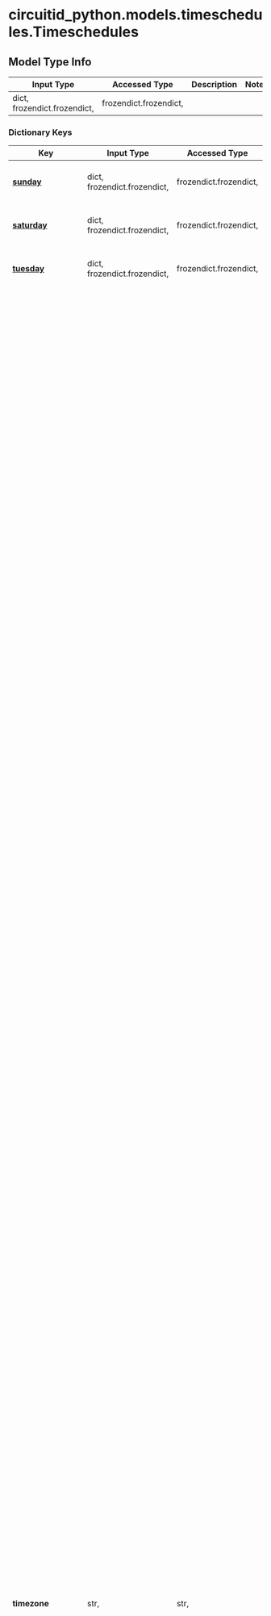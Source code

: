 # circuitid_python.models.timeschedules.Timeschedules

## Model Type Info
Input Type | Accessed Type | Description | Notes
------------ | ------------- | ------------- | -------------
dict, frozendict.frozendict,  | frozendict.frozendict,  |  | 

### Dictionary Keys
Key | Input Type | Accessed Type | Description | Notes
------------ | ------------- | ------------- | ------------- | -------------
**[sunday](#sunday)** | dict, frozendict.frozendict,  | frozendict.frozendict,  |  | if omitted the server will use the default value of {"schedules":[{"start":"12:00 AM","end":"12:00 AM"}]}
**[saturday](#saturday)** | dict, frozendict.frozendict,  | frozendict.frozendict,  |  | if omitted the server will use the default value of {"schedules":[{"start":"12:00 AM","end":"12:00 AM"}]}
**[tuesday](#tuesday)** | dict, frozendict.frozendict,  | frozendict.frozendict,  |  | if omitted the server will use the default value of {"schedules":[{"start":"12:00 AM","end":"12:00 AM"}]}
**timezone** | str,  | str,  |  | must be one of ["Europe/Andorra", "Asia/Dubai", "Asia/Kabul", "Europe/Tirane", "Asia/Yerevan", "Antarctica/Casey", "Antarctica/Davis", "Antarctica/DumontDUrville", "Antarctica/Mawson", "Antarctica/Palmer", "Antarctica/Rothera", "Antarctica/Syowa", "Antarctica/Troll", "Antarctica/Vostok", "America/Argentina/Buenos_Aires", "America/Argentina/Cordoba", "America/Argentina/Salta", "America/Argentina/Jujuy", "America/Argentina/Tucuman", "America/Argentina/Catamarca", "America/Argentina/La_Rioja", "America/Argentina/San_Juan", "America/Argentina/Mendoza", "America/Argentina/San_Luis", "America/Argentina/Rio_Gallegos", "America/Argentina/Ushuaia", "Pacific/Pago_Pago", "Europe/Vienna", "Australia/Lord_Howe", "Antarctica/Macquarie", "Australia/Hobart", "Australia/Currie", "Australia/Melbourne", "Australia/Sydney", "Australia/Broken_Hill", "Australia/Brisbane", "Australia/Lindeman", "Australia/Adelaide", "Australia/Darwin", "Australia/Perth", "Australia/Eucla", "Asia/Baku", "America/Barbados", "Asia/Dhaka", "Europe/Brussels", "Europe/Sofia", "Atlantic/Bermuda", "Asia/Brunei", "America/La_Paz", "America/Noronha", "America/Belem", "America/Fortaleza", "America/Recife", "America/Araguaina", "America/Maceio", "America/Bahia", "America/Sao_Paulo", "America/Campo_Grande", "America/Cuiaba", "America/Santarem", "America/Porto_Velho", "America/Boa_Vista", "America/Manaus", "America/Eirunepe", "America/Rio_Branco", "America/Nassau", "Asia/Thimphu", "Europe/Minsk", "America/Belize", "America/St_Johns", "America/Halifax", "America/Glace_Bay", "America/Moncton", "America/Goose_Bay", "America/Blanc-Sablon", "America/Toronto", "America/Nipigon", "America/Thunder_Bay", "America/Iqaluit", "America/Pangnirtung", "America/Atikokan", "America/Winnipeg", "America/Rainy_River", "America/Resolute", "America/Rankin_Inlet", "America/Regina", "America/Swift_Current", "America/Edmonton", "America/Cambridge_Bay", "America/Yellowknife", "America/Inuvik", "America/Creston", "America/Dawson_Creek", "America/Fort_Nelson", "America/Vancouver", "America/Whitehorse", "America/Dawson", "Indian/Cocos", "Europe/Zurich", "Africa/Abidjan", "Pacific/Rarotonga", "America/Santiago", "America/Punta_Arenas", "Pacific/Easter", "Asia/Shanghai", "Asia/Urumqi", "America/Bogota", "America/Costa_Rica", "America/Havana", "Atlantic/Cape_Verde", "America/Curacao", "Indian/Christmas", "Asia/Nicosia", "Asia/Famagusta", "Europe/Prague", "Europe/Berlin", "Europe/Copenhagen", "America/Santo_Domingo", "Africa/Algiers", "America/Guayaquil", "Pacific/Galapagos", "Europe/Tallinn", "Africa/Cairo", "Africa/El_Aaiun", "Europe/Madrid", "Africa/Ceuta", "Atlantic/Canary", "Europe/Helsinki", "Pacific/Fiji", "Atlantic/Stanley", "Pacific/Chuuk", "Pacific/Pohnpei", "Pacific/Kosrae", "Atlantic/Faroe", "Europe/Paris", "Europe/London", "Asia/Tbilisi", "America/Cayenne", "Africa/Accra", "Europe/Gibraltar", "America/Godthab", "America/Danmarkshavn", "America/Scoresbysund", "America/Thule", "Europe/Athens", "Atlantic/South_Georgia", "America/Guatemala", "Pacific/Guam", "Africa/Bissau", "America/Guyana", "Asia/Hong_Kong", "America/Tegucigalpa", "America/Port-au-Prince", "Europe/Budapest", "Asia/Jakarta", "Asia/Pontianak", "Asia/Makassar", "Asia/Jayapura", "Europe/Dublin", "Asia/Jerusalem", "Asia/Kolkata", "Indian/Chagos", "Asia/Baghdad", "Asia/Tehran", "Atlantic/Reykjavik", "Europe/Rome", "America/Jamaica", "Asia/Amman", "Asia/Tokyo", "Africa/Nairobi", "Asia/Bishkek", "Pacific/Tarawa", "Pacific/Enderbury", "Pacific/Kiritimati", "Asia/Pyongyang", "Asia/Seoul", "Asia/Almaty", "Asia/Qyzylorda", "Asia/Qostanay", "Asia/Aqtobe", "Asia/Aqtau", "Asia/Atyrau", "Asia/Oral", "Asia/Beirut", "Asia/Colombo", "Africa/Monrovia", "Europe/Vilnius", "Europe/Luxembourg", "Europe/Riga", "Africa/Tripoli", "Africa/Casablanca", "Europe/Monaco", "Europe/Chisinau", "Pacific/Majuro", "Pacific/Kwajalein", "Asia/Yangon", "Asia/Ulaanbaatar", "Asia/Hovd", "Asia/Choibalsan", "Asia/Macau", "America/Martinique", "Europe/Malta", "Indian/Mauritius", "Indian/Maldives", "America/Mexico_City", "America/Cancun", "America/Merida", "America/Monterrey", "America/Matamoros", "America/Mazatlan", "America/Chihuahua", "America/Ojinaga", "America/Hermosillo", "America/Tijuana", "America/Bahia_Banderas", "Asia/Kuala_Lumpur", "Asia/Kuching", "Africa/Maputo", "Africa/Windhoek", "Pacific/Noumea", "Pacific/Norfolk", "Africa/Lagos", "America/Managua", "Europe/Amsterdam", "Europe/Oslo", "Asia/Kathmandu", "Pacific/Nauru", "Pacific/Niue", "Pacific/Auckland", "Pacific/Chatham", "America/Panama", "America/Lima", "Pacific/Tahiti", "Pacific/Marquesas", "Pacific/Gambier", "Pacific/Port_Moresby", "Pacific/Bougainville", "Asia/Manila", "Asia/Karachi", "Europe/Warsaw", "America/Miquelon", "Pacific/Pitcairn", "America/Puerto_Rico", "Asia/Gaza", "Asia/Hebron", "Europe/Lisbon", "Atlantic/Madeira", "Atlantic/Azores", "Pacific/Palau", "America/Asuncion", "Asia/Qatar", "Indian/Reunion", "Europe/Bucharest", "Europe/Belgrade", "Europe/Kaliningrad", "Europe/Moscow", "Europe/Simferopol", "Europe/Kirov", "Europe/Astrakhan", "Europe/Volgograd", "Europe/Saratov", "Europe/Ulyanovsk", "Europe/Samara", "Asia/Yekaterinburg", "Asia/Omsk", "Asia/Novosibirsk", "Asia/Barnaul", "Asia/Tomsk", "Asia/Novokuznetsk", "Asia/Krasnoyarsk", "Asia/Irkutsk", "Asia/Chita", "Asia/Yakutsk", "Asia/Khandyga", "Asia/Vladivostok", "Asia/Ust-Nera", "Asia/Magadan", "Asia/Sakhalin", "Asia/Srednekolymsk", "Asia/Kamchatka", "Asia/Anadyr", "Asia/Riyadh", "Pacific/Guadalcanal", "Indian/Mahe", "Africa/Khartoum", "Europe/Stockholm", "Asia/Singapore", "America/Paramaribo", "Africa/Juba", "Africa/Sao_Tome", "America/El_Salvador", "Asia/Damascus", "America/Grand_Turk", "Africa/Ndjamena", "Indian/Kerguelen", "Asia/Bangkok", "Asia/Dushanbe", "Pacific/Fakaofo", "Asia/Dili", "Asia/Ashgabat", "Africa/Tunis", "Pacific/Tongatapu", "Europe/Istanbul", "America/Port_of_Spain", "Pacific/Funafuti", "Asia/Taipei", "Europe/Kiev", "Europe/Uzhgorod", "Europe/Zaporozhye", "Pacific/Wake", "America/New_York", "America/Detroit", "America/Kentucky/Louisville", "America/Kentucky/Monticello", "America/Indiana/Indianapolis", "America/Indiana/Vincennes", "America/Indiana/Winamac", "America/Indiana/Marengo", "America/Indiana/Petersburg", "America/Indiana/Vevay", "America/Chicago", "America/Indiana/Tell_City", "America/Indiana/Knox", "America/Menominee", "America/North_Dakota/Center", "America/North_Dakota/New_Salem", "America/North_Dakota/Beulah", "America/Denver", "America/Boise", "America/Phoenix", "America/Los_Angeles", "America/Anchorage", "America/Juneau", "America/Sitka", "America/Metlakatla", "America/Yakutat", "America/Nome", "America/Adak", "Pacific/Honolulu", "America/Montevideo", "Asia/Samarkand", "Asia/Tashkent", "America/Caracas", "Asia/Ho_Chi_Minh", "Pacific/Efate", "Pacific/Wallis", "Pacific/Apia", "Africa/Johannesburg", ] if omitted the server will use the default value of "America/New_York"
**name** | str,  | str,  |  | 
**[friday](#friday)** | dict, frozendict.frozendict,  | frozendict.frozendict,  |  | if omitted the server will use the default value of {"schedules":[{"start":"12:00 AM","end":"12:00 AM"}]}
**[thursday](#thursday)** | dict, frozendict.frozendict,  | frozendict.frozendict,  |  | if omitted the server will use the default value of {"schedules":[{"start":"12:00 AM","end":"12:00 AM"}]}
**[wednesday](#wednesday)** | dict, frozendict.frozendict,  | frozendict.frozendict,  |  | if omitted the server will use the default value of {"schedules":[{"start":"12:00 AM","end":"12:00 AM"}]}
**[monday](#monday)** | dict, frozendict.frozendict,  | frozendict.frozendict,  |  | if omitted the server will use the default value of {"schedules":[{"start":"12:00 AM","end":"12:00 AM"}]}
**any_string_name** | dict, frozendict.frozendict, str, date, datetime, int, float, bool, decimal.Decimal, None, list, tuple, bytes, io.FileIO, io.BufferedReader | frozendict.frozendict, str, BoolClass, decimal.Decimal, NoneClass, tuple, bytes, FileIO | any string name can be used but the value must be the correct type | [optional]

# sunday

## Model Type Info
Input Type | Accessed Type | Description | Notes
------------ | ------------- | ------------- | -------------
dict, frozendict.frozendict,  | frozendict.frozendict,  |  | if omitted the server will use the default value of {"schedules":[{"start":"12:00 AM","end":"12:00 AM"}]}

### Dictionary Keys
Key | Input Type | Accessed Type | Description | Notes
------------ | ------------- | ------------- | ------------- | -------------
**[schedules](#schedules)** | list, tuple,  | tuple,  |  | [optional] 
**any_string_name** | dict, frozendict.frozendict, str, date, datetime, int, float, bool, decimal.Decimal, None, list, tuple, bytes, io.FileIO, io.BufferedReader | frozendict.frozendict, str, BoolClass, decimal.Decimal, NoneClass, tuple, bytes, FileIO | any string name can be used but the value must be the correct type | [optional]

# schedules

## Model Type Info
Input Type | Accessed Type | Description | Notes
------------ | ------------- | ------------- | -------------
list, tuple,  | tuple,  |  | 

### Tuple Items
Class Name | Input Type | Accessed Type | Description | Notes
------------- | ------------- | ------------- | ------------- | -------------
[items](#items) | dict, frozendict.frozendict,  | frozendict.frozendict,  |  | 

# items

## Model Type Info
Input Type | Accessed Type | Description | Notes
------------ | ------------- | ------------- | -------------
dict, frozendict.frozendict,  | frozendict.frozendict,  |  | 

### Dictionary Keys
Key | Input Type | Accessed Type | Description | Notes
------------ | ------------- | ------------- | ------------- | -------------
**start** | str, datetime,  | str,  |  | [optional] value must conform to RFC-3339 date-time
**end** | str, datetime,  | str,  |  | [optional] value must conform to RFC-3339 date-time
**any_string_name** | dict, frozendict.frozendict, str, date, datetime, int, float, bool, decimal.Decimal, None, list, tuple, bytes, io.FileIO, io.BufferedReader | frozendict.frozendict, str, BoolClass, decimal.Decimal, NoneClass, tuple, bytes, FileIO | any string name can be used but the value must be the correct type | [optional]

# monday

## Model Type Info
Input Type | Accessed Type | Description | Notes
------------ | ------------- | ------------- | -------------
dict, frozendict.frozendict,  | frozendict.frozendict,  |  | if omitted the server will use the default value of {"schedules":[{"start":"12:00 AM","end":"12:00 AM"}]}

### Dictionary Keys
Key | Input Type | Accessed Type | Description | Notes
------------ | ------------- | ------------- | ------------- | -------------
**[schedules](#schedules)** | list, tuple,  | tuple,  |  | [optional] 
**any_string_name** | dict, frozendict.frozendict, str, date, datetime, int, float, bool, decimal.Decimal, None, list, tuple, bytes, io.FileIO, io.BufferedReader | frozendict.frozendict, str, BoolClass, decimal.Decimal, NoneClass, tuple, bytes, FileIO | any string name can be used but the value must be the correct type | [optional]

# schedules

## Model Type Info
Input Type | Accessed Type | Description | Notes
------------ | ------------- | ------------- | -------------
list, tuple,  | tuple,  |  | 

### Tuple Items
Class Name | Input Type | Accessed Type | Description | Notes
------------- | ------------- | ------------- | ------------- | -------------
[items](#items) | dict, frozendict.frozendict,  | frozendict.frozendict,  |  | 

# items

## Model Type Info
Input Type | Accessed Type | Description | Notes
------------ | ------------- | ------------- | -------------
dict, frozendict.frozendict,  | frozendict.frozendict,  |  | 

### Dictionary Keys
Key | Input Type | Accessed Type | Description | Notes
------------ | ------------- | ------------- | ------------- | -------------
**start** | str, datetime,  | str,  |  | [optional] value must conform to RFC-3339 date-time
**end** | str, datetime,  | str,  |  | [optional] value must conform to RFC-3339 date-time
**any_string_name** | dict, frozendict.frozendict, str, date, datetime, int, float, bool, decimal.Decimal, None, list, tuple, bytes, io.FileIO, io.BufferedReader | frozendict.frozendict, str, BoolClass, decimal.Decimal, NoneClass, tuple, bytes, FileIO | any string name can be used but the value must be the correct type | [optional]

# tuesday

## Model Type Info
Input Type | Accessed Type | Description | Notes
------------ | ------------- | ------------- | -------------
dict, frozendict.frozendict,  | frozendict.frozendict,  |  | if omitted the server will use the default value of {"schedules":[{"start":"12:00 AM","end":"12:00 AM"}]}

### Dictionary Keys
Key | Input Type | Accessed Type | Description | Notes
------------ | ------------- | ------------- | ------------- | -------------
**[schedules](#schedules)** | list, tuple,  | tuple,  |  | [optional] 
**any_string_name** | dict, frozendict.frozendict, str, date, datetime, int, float, bool, decimal.Decimal, None, list, tuple, bytes, io.FileIO, io.BufferedReader | frozendict.frozendict, str, BoolClass, decimal.Decimal, NoneClass, tuple, bytes, FileIO | any string name can be used but the value must be the correct type | [optional]

# schedules

## Model Type Info
Input Type | Accessed Type | Description | Notes
------------ | ------------- | ------------- | -------------
list, tuple,  | tuple,  |  | 

### Tuple Items
Class Name | Input Type | Accessed Type | Description | Notes
------------- | ------------- | ------------- | ------------- | -------------
[items](#items) | dict, frozendict.frozendict,  | frozendict.frozendict,  |  | 

# items

## Model Type Info
Input Type | Accessed Type | Description | Notes
------------ | ------------- | ------------- | -------------
dict, frozendict.frozendict,  | frozendict.frozendict,  |  | 

### Dictionary Keys
Key | Input Type | Accessed Type | Description | Notes
------------ | ------------- | ------------- | ------------- | -------------
**start** | str, datetime,  | str,  |  | [optional] value must conform to RFC-3339 date-time
**end** | str, datetime,  | str,  |  | [optional] value must conform to RFC-3339 date-time
**any_string_name** | dict, frozendict.frozendict, str, date, datetime, int, float, bool, decimal.Decimal, None, list, tuple, bytes, io.FileIO, io.BufferedReader | frozendict.frozendict, str, BoolClass, decimal.Decimal, NoneClass, tuple, bytes, FileIO | any string name can be used but the value must be the correct type | [optional]

# wednesday

## Model Type Info
Input Type | Accessed Type | Description | Notes
------------ | ------------- | ------------- | -------------
dict, frozendict.frozendict,  | frozendict.frozendict,  |  | if omitted the server will use the default value of {"schedules":[{"start":"12:00 AM","end":"12:00 AM"}]}

### Dictionary Keys
Key | Input Type | Accessed Type | Description | Notes
------------ | ------------- | ------------- | ------------- | -------------
**[schedules](#schedules)** | list, tuple,  | tuple,  |  | [optional] 
**any_string_name** | dict, frozendict.frozendict, str, date, datetime, int, float, bool, decimal.Decimal, None, list, tuple, bytes, io.FileIO, io.BufferedReader | frozendict.frozendict, str, BoolClass, decimal.Decimal, NoneClass, tuple, bytes, FileIO | any string name can be used but the value must be the correct type | [optional]

# schedules

## Model Type Info
Input Type | Accessed Type | Description | Notes
------------ | ------------- | ------------- | -------------
list, tuple,  | tuple,  |  | 

### Tuple Items
Class Name | Input Type | Accessed Type | Description | Notes
------------- | ------------- | ------------- | ------------- | -------------
[items](#items) | dict, frozendict.frozendict,  | frozendict.frozendict,  |  | 

# items

## Model Type Info
Input Type | Accessed Type | Description | Notes
------------ | ------------- | ------------- | -------------
dict, frozendict.frozendict,  | frozendict.frozendict,  |  | 

### Dictionary Keys
Key | Input Type | Accessed Type | Description | Notes
------------ | ------------- | ------------- | ------------- | -------------
**start** | str, datetime,  | str,  |  | [optional] value must conform to RFC-3339 date-time
**end** | str, datetime,  | str,  |  | [optional] value must conform to RFC-3339 date-time
**any_string_name** | dict, frozendict.frozendict, str, date, datetime, int, float, bool, decimal.Decimal, None, list, tuple, bytes, io.FileIO, io.BufferedReader | frozendict.frozendict, str, BoolClass, decimal.Decimal, NoneClass, tuple, bytes, FileIO | any string name can be used but the value must be the correct type | [optional]

# thursday

## Model Type Info
Input Type | Accessed Type | Description | Notes
------------ | ------------- | ------------- | -------------
dict, frozendict.frozendict,  | frozendict.frozendict,  |  | if omitted the server will use the default value of {"schedules":[{"start":"12:00 AM","end":"12:00 AM"}]}

### Dictionary Keys
Key | Input Type | Accessed Type | Description | Notes
------------ | ------------- | ------------- | ------------- | -------------
**[schedules](#schedules)** | list, tuple,  | tuple,  |  | [optional] 
**any_string_name** | dict, frozendict.frozendict, str, date, datetime, int, float, bool, decimal.Decimal, None, list, tuple, bytes, io.FileIO, io.BufferedReader | frozendict.frozendict, str, BoolClass, decimal.Decimal, NoneClass, tuple, bytes, FileIO | any string name can be used but the value must be the correct type | [optional]

# schedules

## Model Type Info
Input Type | Accessed Type | Description | Notes
------------ | ------------- | ------------- | -------------
list, tuple,  | tuple,  |  | 

### Tuple Items
Class Name | Input Type | Accessed Type | Description | Notes
------------- | ------------- | ------------- | ------------- | -------------
[items](#items) | dict, frozendict.frozendict,  | frozendict.frozendict,  |  | 

# items

## Model Type Info
Input Type | Accessed Type | Description | Notes
------------ | ------------- | ------------- | -------------
dict, frozendict.frozendict,  | frozendict.frozendict,  |  | 

### Dictionary Keys
Key | Input Type | Accessed Type | Description | Notes
------------ | ------------- | ------------- | ------------- | -------------
**start** | str, datetime,  | str,  |  | [optional] value must conform to RFC-3339 date-time
**end** | str, datetime,  | str,  |  | [optional] value must conform to RFC-3339 date-time
**any_string_name** | dict, frozendict.frozendict, str, date, datetime, int, float, bool, decimal.Decimal, None, list, tuple, bytes, io.FileIO, io.BufferedReader | frozendict.frozendict, str, BoolClass, decimal.Decimal, NoneClass, tuple, bytes, FileIO | any string name can be used but the value must be the correct type | [optional]

# friday

## Model Type Info
Input Type | Accessed Type | Description | Notes
------------ | ------------- | ------------- | -------------
dict, frozendict.frozendict,  | frozendict.frozendict,  |  | if omitted the server will use the default value of {"schedules":[{"start":"12:00 AM","end":"12:00 AM"}]}

### Dictionary Keys
Key | Input Type | Accessed Type | Description | Notes
------------ | ------------- | ------------- | ------------- | -------------
**[schedules](#schedules)** | list, tuple,  | tuple,  |  | [optional] 
**any_string_name** | dict, frozendict.frozendict, str, date, datetime, int, float, bool, decimal.Decimal, None, list, tuple, bytes, io.FileIO, io.BufferedReader | frozendict.frozendict, str, BoolClass, decimal.Decimal, NoneClass, tuple, bytes, FileIO | any string name can be used but the value must be the correct type | [optional]

# schedules

## Model Type Info
Input Type | Accessed Type | Description | Notes
------------ | ------------- | ------------- | -------------
list, tuple,  | tuple,  |  | 

### Tuple Items
Class Name | Input Type | Accessed Type | Description | Notes
------------- | ------------- | ------------- | ------------- | -------------
[items](#items) | dict, frozendict.frozendict,  | frozendict.frozendict,  |  | 

# items

## Model Type Info
Input Type | Accessed Type | Description | Notes
------------ | ------------- | ------------- | -------------
dict, frozendict.frozendict,  | frozendict.frozendict,  |  | 

### Dictionary Keys
Key | Input Type | Accessed Type | Description | Notes
------------ | ------------- | ------------- | ------------- | -------------
**start** | str, datetime,  | str,  |  | [optional] value must conform to RFC-3339 date-time
**end** | str, datetime,  | str,  |  | [optional] value must conform to RFC-3339 date-time
**any_string_name** | dict, frozendict.frozendict, str, date, datetime, int, float, bool, decimal.Decimal, None, list, tuple, bytes, io.FileIO, io.BufferedReader | frozendict.frozendict, str, BoolClass, decimal.Decimal, NoneClass, tuple, bytes, FileIO | any string name can be used but the value must be the correct type | [optional]

# saturday

## Model Type Info
Input Type | Accessed Type | Description | Notes
------------ | ------------- | ------------- | -------------
dict, frozendict.frozendict,  | frozendict.frozendict,  |  | if omitted the server will use the default value of {"schedules":[{"start":"12:00 AM","end":"12:00 AM"}]}

### Dictionary Keys
Key | Input Type | Accessed Type | Description | Notes
------------ | ------------- | ------------- | ------------- | -------------
**[schedules](#schedules)** | list, tuple,  | tuple,  |  | [optional] 
**any_string_name** | dict, frozendict.frozendict, str, date, datetime, int, float, bool, decimal.Decimal, None, list, tuple, bytes, io.FileIO, io.BufferedReader | frozendict.frozendict, str, BoolClass, decimal.Decimal, NoneClass, tuple, bytes, FileIO | any string name can be used but the value must be the correct type | [optional]

# schedules

## Model Type Info
Input Type | Accessed Type | Description | Notes
------------ | ------------- | ------------- | -------------
list, tuple,  | tuple,  |  | 

### Tuple Items
Class Name | Input Type | Accessed Type | Description | Notes
------------- | ------------- | ------------- | ------------- | -------------
[items](#items) | dict, frozendict.frozendict,  | frozendict.frozendict,  |  | 

# items

## Model Type Info
Input Type | Accessed Type | Description | Notes
------------ | ------------- | ------------- | -------------
dict, frozendict.frozendict,  | frozendict.frozendict,  |  | 

### Dictionary Keys
Key | Input Type | Accessed Type | Description | Notes
------------ | ------------- | ------------- | ------------- | -------------
**start** | str, datetime,  | str,  |  | [optional] value must conform to RFC-3339 date-time
**end** | str, datetime,  | str,  |  | [optional] value must conform to RFC-3339 date-time
**any_string_name** | dict, frozendict.frozendict, str, date, datetime, int, float, bool, decimal.Decimal, None, list, tuple, bytes, io.FileIO, io.BufferedReader | frozendict.frozendict, str, BoolClass, decimal.Decimal, NoneClass, tuple, bytes, FileIO | any string name can be used but the value must be the correct type | [optional]

[[Back to Model list]](../../README.md#documentation-for-models) [[Back to API list]](../../README.md#documentation-for-api-endpoints) [[Back to README]](../../README.md)

